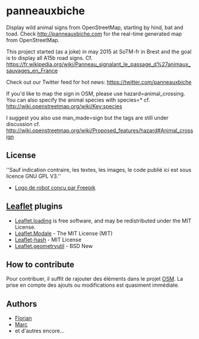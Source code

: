 # panneauxbiche
Display wild animal signs from OpenStreetMap, starting by hind, bat and toad.
Check http://panneauxbiche.com for the real-time generated map from OpenStreetMap.

This project started (as a joke) in may 2015 at SoTM-fr in Brest and the goal is to display all A15b road signs.
Cf. https://fr.wikipedia.org/wiki/Panneau_signalant_le_passage_d%27animaux_sauvages_en_France

Check out our Twitter feed for hot news: https://twitter.com/panneauxbiche

If you'd like to map the sign in OSM, please use hazard=animal_crossing. You can also specify the animal species with species=* cf. http://wiki.openstreetmap.org/wiki/Key:species

I suggest you also use man_made=sign but the tags are still under discussion cf. http://wiki.openstreetmap.org/wiki/Proposed_features/hazard#Animal_crossign

## License
''Sauf indication contraire, les textes, les images, le code publié ici est sous licence GNU GPL V3.''
* <a href="http://fr.freepik.com/vecteurs-libre/silhouettes-collection-de-robots-de-vecteur_714902.htm">Logo de robot conçu par Freepik</a>

## [Leaflet] plugins
- [Leaflet.loading] is free software, and may be redistributed under the MIT License.
- [Leaflet.Modale] - The MIT License (MIT)
- [Leaflet-hash] - MIT License 
- [Leaflet.geometryutil] - BSD New

## How to contribute
Pour contribuer, il suffit de rajouter des éléments dans le projet [OSM]. La prise en compte des ajouts ou modifications est quasiment immédiate.

## Authors
* [Florian](https://github.com/overflorian)
* [Marc](https://github.com/Marcussacapuces91)
* et d'autres encore...

[Leaflet]:         https://github.com/Leaflet/Leaflet
[Leaflet.loading]: https://github.com/ebrelsford/Leaflet.loading
[Leaflet.Modale]:  https://github.com/w8r/Leaflet.Modal/
[Leaflet-hash]:    https://github.com/mlevans/leaflet-hash
[Leaflet.geometryutil]: https://github.com/makinacorpus/Leaflet.GeometryUtil
[OSM]: https://www.openstreetmap.org
